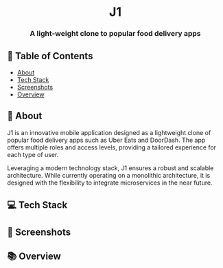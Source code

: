 <div align="center">
    <h1 align="center">J1</h1>
    <h3>A light-weight clone to popular food delivery apps</h3>
</div>

## 📖 Table of Contents

- [About](#📝-about)
- [Tech Stack](#💻-tech-stack)
- [Screenshots](#📸-screenshots)
- [Overview](#📚-overview)

## 📝 About

J1 is an innovative mobile application designed as a lightweight clone of popular food delivery apps such as Uber Eats and DoorDash. The app offers multiple roles and access levels, providing a tailored experience for each type of user.

Leveraging a modern technology stack, J1 ensures a robust and scalable architecture. While currently operating on a monolithic architecture, it is designed with the flexibility to integrate microservices in the near future.

## 💻 Tech Stack

## 📸 Screenshots

## 📚 Overview
